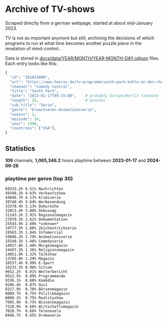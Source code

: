 # Archive of TV-shows

Scraped directly from a german webpage, started at about mid-January 2023.

TV is not as important anymore but still, archiving the decisions of which programs to run at what time
becomes another puzzle piece in the revelation of mind-control.. 

Data is stored in [docs/data/YEAR/MONTH/YEAR-MONTH-DAY.ndjson](docs/data/) files. 
Each entry looks like this:

```python
{
  "id": "181043890", 
  "url": "https://www.hoerzu.de/tv-programm/south-park-kohle-an-den-chefkoch/bid_181043890/", 
  "channel": "Comedy Central", 
  "title": "South Park", 
  "date": "2023-01-17T05:15:00",    # probably Europe/Berlin timezone 
  "length": 25,                     # minutes 
  "sub_title": "Serie", 
  "genre": "Erwachsenen-Animationsserie", 
  "season": 2, 
  "episode": 14, 
  "year": 1998, 
  "countries": ["USA"],
}
```

## Statistics

**109** channels, **1,065,346.2** hours playtime between **2023-01-17** and **2024-09-28**


### playtime per genre (top 30)

    69333.2h 6.51% Nachrichten
    49348.2h 4.63% Verkaufsshow
    44046.7h 4.13% Krimiserie
    38740.4h 3.64% Werbesendung
    33378.4h 3.13% Dokureihe
    32013.4h 3.00% Dokusoap
    31143.2h 2.92% Regionalmagazin
    27870.1h 2.62% Dokumentation
    25543.4h 2.40% *unknown*
    19777.5h 1.86% Zeichentrickserie
    19563.3h 1.84% Infomercial
    19086.3h 1.79% Animationsserie
    15540.1h 1.46% Comedyserie
    14927.8h 1.40% Morgenmagazin
    14497.2h 1.36% Religionsmagazin
    14051.9h 1.32% Talkshow
    13785.0h 1.29% Magazin
    10537.4h 0.99% E-Sport
    10231.1h 0.96% Sitcom
    9652.2h  0.91% Wetterbericht
    9512.5h  0.89% Programmende
    9336.1h  0.88% Komödie
    9286.4h  0.87% Quiz
    8317.9h  0.78% Börsenmagazin
    8009.7h  0.75% Politikmagazin
    8000.2h  0.75% Realityshow
    7995.9h  0.75% Wissensmagazin
    7220.9h  0.68% Wirtschaftsmagazin
    7028.7h  0.66% Telenovela
    6946.7h  0.65% Dramaserie
